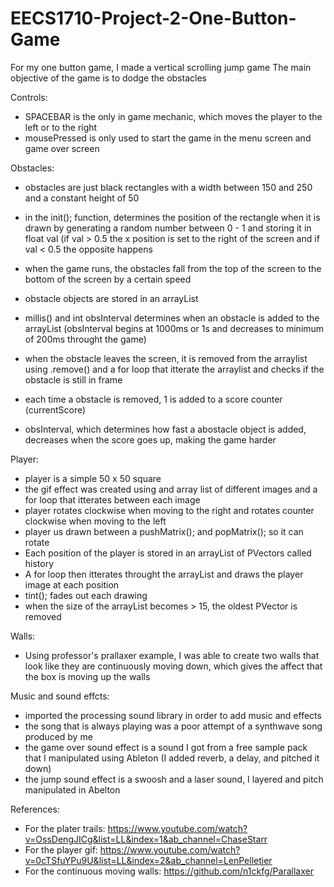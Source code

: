 # EECS1710-Project-2-One-Button-Game

For my one button game, I made a vertical scrolling jump game
The main objective of the game is to dodge the obstacles


Controls:
- SPACEBAR is the only in game mechanic, which moves the player to the left or to the right
- mousePressed is only used to start the game in the menu screen and game over screen

Obstacles:
- obstacles are just black rectangles with a width between 150 and 250 and a constant height of 50
- in the init(); function, determines the position of the rectangle when it is drawn by generating a random number between 0 - 1 and storing it in float val (if val > 0.5 the x position is set to the right of the screen and if val < 0.5 the opposite happens
- when the game runs, the obstacles fall from the top of the screen to the bottom of the screen by a certain speed

- obstacle objects are stored in an arrayList
- millis() and int obsInterval determines when an obstacle is added to the arrayList (obsInterval begins at 1000ms or 1s and decreases to minimum of 200ms throught the game) 
- when the obstacle leaves the screen, it is removed from the arraylist using .remove() and a for loop that itterate the arraylist and checks if the obstacle is still in frame
- each time a obstacle is removed, 1 is added to a score counter (currentScore)
- obsInterval, which determines how fast a abostacle object is added, decreases when the score goes up, making the game harder

Player: 
- player is a simple 50 x 50 square 
- the gif effect was created using and array list of different images and a for loop that itterates between each image
- player rotates clockwise when moving to the right and rotates counter clockwise when moving to the left
- player us drawn between a pushMatrix(); and popMatrix(); so it can rotate
- Each position of the player is stored in an arrayList of PVectors called history
- A for loop then itterates throught the arrayList and draws the player image at each position 
- tint(); fades out each drawing 
- when the size of the arrayList becomes > 15, the oldest PVector is removed 

Walls:
- Using professor's prallaxer example, I was able to create two walls that look like they are continuously moving down, which gives the affect that the box is moving up the walls

Music and sound effcts:
- imported the processing sound library in order to add music and effects
- the song that is always playing was a poor attempt of a synthwave song produced by me
- the game over sound effect is a sound I got from a free sample pack that I manipulated using Ableton (I added reverb, a delay, and pitched it down)
- the jump sound effect is a swoosh and a laser sound, I layered and pitch manipulated in Abelton 


References:
- For the plater trails: https://www.youtube.com/watch?v=OssDengJICg&list=LL&index=1&ab_channel=ChaseStarr
- For the player gif: https://www.youtube.com/watch?v=0cTSfuYPu9U&list=LL&index=2&ab_channel=LenPelletier
- For the continuous moving walls: https://github.com/n1ckfg/Parallaxer
